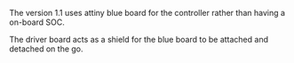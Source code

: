 The version 1.1 uses attiny blue board for the controller rather than having a on-board SOC. 

The driver board acts as a shield for the blue board to be attached and detached on the go.
